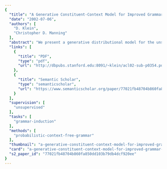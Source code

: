 ```yaml
---
{
  "title": "A Generative Constituent-Context Model for Improved Grammar Induction",
  "date": "2002-07-06",
  "authors": [
    "D. Klein",
    "Christopher D. Manning"
  ],
  "abstract": "We present a generative distributional model for the unsupervised induction of natural language syntax which explicitly models constituent yields and contexts. Parameter search with EM produces higher quality analyses than previously exhibited by unsupervised systems, giving the best published un-supervised parsing results on the ATIS corpus. Experiments on Penn treebank sentences of comparable length show an even higher F1 of 71% on non-trivial brackets. We compare distributionally induced and actual part-of-speech tags as input data, and examine extensions to the basic model. We discuss errors made by the system, compare the system to previous models, and discuss upper bounds, lower bounds, and stability for this task.",
  "links": [
    {
      "title": "PDF",
      "type": "pdf",
      "url": "http://dbpubs.stanford.edu:8091/~klein/acl02-sub-p0354.pdf"
    },
    {
      "title": "Semantic Scholar",
      "type": "semanticscholar",
      "url": "https://www.semanticscholar.org/paper/77021fb48704b860fa850dd103b79db4dcf920ee"
    }
  ],
  "supervision": [
    "unsupervised"
  ],
  "tasks": [
    "grammar-induction"
  ],
  "methods": [
    "probabilistic-context-free-grammar"
  ],
  "thumbnail": "a-generative-constituent-context-model-for-improved-grammar-induction-thumb.jpg",
  "card": "a-generative-constituent-context-model-for-improved-grammar-induction-card.jpg",
  "s2_paper_id": "77021fb48704b860fa850dd103b79db4dcf920ee"
}
---
```


